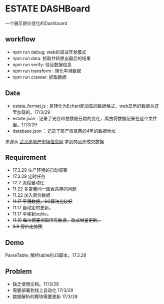 # ESTATE DASHBoard
一个展示房价变化的Dashboard

## workflow
- npm run debug: web的调试开发模式
- npm run data: 抓取并转换出最后的结果
- npm run verify: 验证数据信息
- npm run transform : 转化平滑数据
- npm run crawler: 抓取数据


## Data
- estate_format.js : 是转化为Echart能加载的数据格式，web显示的数据从这里加载的。17/3/29
- estate.json : 记录了光谷和总数随日期的变化，爬虫将数据记录在这个文件里。17/3/29
- database.json ：记录了房产信息网的4年的数据地址

来源从 [武汉房地产市场信息网](http://scxx.whfcj.gov.cn/scxxbackstage/whfcj/channels/854.html) 拿到商品房成交数据


## Requirement
- 17.3.29 生产环境的自动部署
- 17.3.29 定时任务
- 12.2 流程自动化
- 11.22 多变量同一图表共存的问题
- 11.22 加入房价数据
- <del>11.17 平滑数据。SG算法比较好</del>
- 11.17 自动定时更新。
- 11.17 平移到sqlite。
- <del>11.10 每次都要抓取所有数据，改成增量更新。</del>
- <del>9.9 房价走势图 </del>

## Demo
ParseTable: 解析table的JS脚本。17.3.28

## Problem
- 缺乏使用文档。17/3/28
- 需要部署到线上自动化  17/3/28
- 数据解析的模块需要更新 17/3/28





